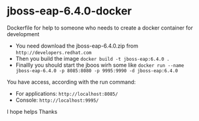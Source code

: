 # jboss-eap-6.4.0-docker
Dockerfile for help to someone who needs to create a docker container for development

* You need download the jboss-eap-6.4.0.zip from `http://developers.redhat.com`
* Then you build the image `` docker build -t jboss-eap:6.4.0 . ``
* Finallly you should start the jboos wirh some like `` docker run --name jboss-eap-6.4.0 -p 8085:8080 -p 9995:9990 -d jboss-eap:6.4.0 ``

You have access, according with the run command:
* For applications: `http://localhost:8085/`
* Console: `http://localhost:9995/`


I hope helps
Thanks
